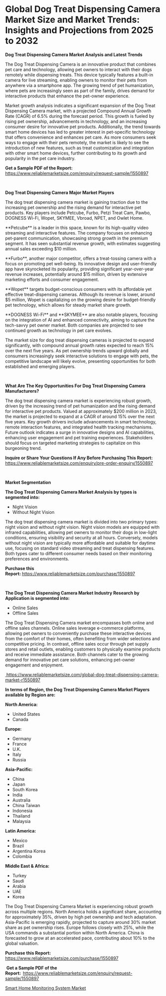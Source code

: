 <p><h1>Global Dog Treat Dispensing Camera Market Size and Market Trends: Insights and Projections from 2025 to 2032</h1></p><p><strong>Dog Treat Dispensing Camera Market Analysis and Latest Trends</strong></p>
<p><p>The Dog Treat Dispensing Camera is an innovative product that combines pet care and technology, allowing pet owners to interact with their dogs remotely while dispensing treats. This device typically features a built-in camera for live streaming, enabling owners to monitor their pets from anywhere via a smartphone app. The growing trend of pet humanization, where pets are increasingly seen as part of the family, drives demand for interactive products that enhance the pet-owner experience.</p><p>Market growth analysis indicates a significant expansion of the Dog Treat Dispensing Camera market, with a projected Compound Annual Growth Rate (CAGR) of 6.5% during the forecast period. This growth is fueled by rising pet ownership, advancements in technology, and an increasing consumer desire for innovative pet products. Additionally, the trend towards smart home devices has led to greater interest in pet-specific technology that offers convenience and enhances pet care. As more consumers seek ways to engage with their pets remotely, the market is likely to see the introduction of new features, such as treat customization and integration with other smart home devices, further contributing to its growth and popularity in the pet care industry.</p></p>
<p><strong>Get a Sample PDF of the Report:&nbsp;</strong> <a href="https://www.reliablemarketsize.com/enquiry/request-sample/1550897?utm_campaign=2186&utm_medium=2&utm_source=Github&utm_content=ia&utm_term=06022025&utm_id=dog-treat-dispensing-camera">https://www.reliablemarketsize.com/enquiry/request-sample/1550897</a></p>
<p>&nbsp;</p>
<p><strong>Dog Treat Dispensing Camera Major Market Players</strong></p>
<p><p>The dog treat dispensing camera market is gaining traction due to the increasing pet ownership and the rising demand for interactive pet products. Key players include Petcube, Furbo, Petzi Treat Cam, Pawbo, DOGNESS Wi-Fi, Wopet, SKYMEE, Vbroad, NPET, and Owlet Home.</p><p>**Petcube** is a leader in this space, known for its high-quality video streaming and interactive features. The company focuses on enhancing pet-parent communication, showcasing strong growth in the premium segment. It has seen substantial revenue growth, with estimates suggesting annual sales exceeding $10 million.</p><p>**Furbo**, another major competitor, offers a treat-tossing camera with a focus on promoting pet well-being. Its innovative design and user-friendly app have skyrocketed its popularity, providing significant year-over-year revenue increases, potentially around $15 million, driven by extensive marketing efforts and consumer engagement.</p><p>**Wopet** targets budget-conscious consumers with its affordable yet effective treat-dispensing cameras. Although its revenue is lower, around $5 million, Wopet is capitalizing on the growing desire for budget-friendly pet technology, which allows for steady market share growth.</p><p>**DOGNESS Wi-Fi** and **SKYMEE** are also notable players, focusing on the integration of AI and enhanced connectivity, aiming to capture the tech-savvy pet owner market. Both companies are projected to see continued growth as technology in pet care evolves.</p><p>The market size for dog treat dispensing cameras is projected to expand significantly, with compound annual growth rates expected to reach 15% over the next five years. As pet ownership trends upward globally and consumers increasingly seek interactive solutions to engage with pets, the competitive landscape will likely evolve, presenting opportunities for both established and emerging players.</p></p>
<p>&nbsp;</p>
<p><strong>What Are The Key Opportunities For Dog Treat Dispensing Camera Manufacturers?</strong></p>
<p><p>The dog treat dispensing camera market is experiencing robust growth, driven by the increasing trend of pet humanization and the rising demand for interactive pet products. Valued at approximately $200 million in 2023, the market is projected to expand at a CAGR of around 15% over the next five years. Key growth drivers include advancements in smart technology, remote interaction features, and integrated health tracking mechanisms. Future outlook indicates a surge in innovative designs and AI capabilities, enhancing user engagement and pet training experiences. Stakeholders should focus on targeted marketing strategies to capitalize on this burgeoning trend.</p></p>
<p><strong>Inquire or Share Your Questions If Any Before Purchasing This Report:</strong> <a href="https://www.reliablemarketsize.com/enquiry/pre-order-enquiry/1550897?utm_campaign=2186&utm_medium=2&utm_source=Github&utm_content=ia&utm_term=06022025&utm_id=dog-treat-dispensing-camera">https://www.reliablemarketsize.com/enquiry/pre-order-enquiry/1550897</a></p>
<p>&nbsp;</p>
<p><strong>Market Segmentation</strong></p>
<p><strong>The Dog Treat Dispensing Camera Market Analysis by types is segmented into:</strong></p>
<p><ul><li>Night Vision</li><li>Without Night Vision</li></ul></p>
<p><p>The dog treat dispensing camera market is divided into two primary types: night vision and without night vision. Night vision models are equipped with infrared capabilities, allowing pet owners to monitor their dogs in low-light conditions, ensuring visibility and security at all hours. Conversely, models without night vision are typically more affordable and suitable for daytime use, focusing on standard video streaming and treat dispensing features. Both types cater to different consumer needs based on their monitoring preferences and environments.</p></p>
<p><strong>Purchase this Report:&nbsp;</strong><a href="https://www.reliablemarketsize.com/purchase/1550897?utm_campaign=2186&utm_medium=2&utm_source=Github&utm_content=ia&utm_term=06022025&utm_id=dog-treat-dispensing-camera">https://www.reliablemarketsize.com/purchase/1550897</a></p>
<p>&nbsp;</p>
<p><strong>The Dog Treat Dispensing Camera Market Industry Research by Application is segmented into:</strong></p>
<p><ul><li>Online Sales</li><li>Offline Sales</li></ul></p>
<p><p>The Dog Treat Dispensing Camera market encompasses both online and offline sales channels. Online sales leverage e-commerce platforms, allowing pet owners to conveniently purchase these interactive devices from the comfort of their homes, often benefiting from wider selections and competitive pricing. In contrast, offline sales occur through pet supply stores and retail outlets, enabling customers to physically examine products and receive immediate assistance. Both channels cater to the growing demand for innovative pet care solutions, enhancing pet-owner engagement and enjoyment.</p></p>
<p><a href="https://www.reliablemarketsize.com/global-dog-treat-dispensing-camera-market-r1550897?utm_campaign=2186&utm_medium=2&utm_source=Github&utm_content=ia&utm_term=06022025&utm_id=dog-treat-dispensing-camera">&nbsp;https://www.reliablemarketsize.com/global-dog-treat-dispensing-camera-market-r1550897</a></p>
<p><strong>In terms of Region, the Dog Treat Dispensing Camera Market Players available by Region are:</strong></p>
<p>
    <p> <strong> North America: </strong>
        <ul>
            <li>United States</li>
            <li>Canada</li>
        </ul>
        </p> 
    <p> <strong> Europe: </strong>
        <ul>
            <li>Germany</li>
            <li>France</li>
            <li>U.K.</li>
            <li>Italy</li>
            <li>Russia</li>
        </ul>
        </p> 
    <p> <strong> Asia-Pacific: </strong>
        <ul>
            <li>China</li>
            <li>Japan</li>
            <li>South Korea</li>
            <li>India</li>
            <li>Australia</li>
            <li>China Taiwan</li>
            <li>Indonesia</li>
            <li>Thailand</li>
            <li>Malaysia</li>
        </ul>
        </p> 
    <p> <strong> Latin America: </strong>
        <ul>
            <li>Mexico</li>
            <li>Brazil</li>
            <li>Argentina Korea</li>
            <li>Colombia</li>
        </ul>
        </p> 
    <p> <strong> Middle East & Africa: </strong>
        <ul>
            <li>Turkey</li>
            <li>Saudi</li>
            <li>Arabia</li>
            <li>UAE</li>
            <li>Korea</li>
        </ul>
    </p>
    </p>
<p><p>The Dog Treat Dispensing Camera Market is experiencing robust growth across multiple regions. North America holds a significant share, accounting for approximately 35%, driven by high pet ownership and tech adaptation. Asia-Pacific is emerging rapidly, projected to capture around 30% market share as pet ownership rises. Europe follows closely with 25%, while the USA commands a substantial portion within North America. China is forecasted to grow at an accelerated pace, contributing about 10% to the global valuation.</p></p>
<p><strong>Purchase this Report: </strong><a href="https://www.reliablemarketsize.com/purchase/1550897?utm_campaign=2186&utm_medium=2&utm_source=Github&utm_content=ia&utm_term=06022025&utm_id=dog-treat-dispensing-camera">https://www.reliablemarketsize.com/purchase/1550897</a></p>
<p>&nbsp;<strong>Get a Sample PDF of the Report:&nbsp;&nbsp;</strong><a href="https://www.reliablemarketsize.com/enquiry/request-sample/1550897?utm_campaign=2186&utm_medium=2&utm_source=Github&utm_content=ia&utm_term=06022025&utm_id=dog-treat-dispensing-camera">https://www.reliablemarketsize.com/enquiry/request-sample/1550897</a></p>
<p><strong></strong></p>
<p><p><a href="https://github.com/abbislposival/Market-Research-Report-List-1/blob/main/smart-home-monitoring-system-market.md?utm_campaign=2186&utm_medium=2&utm_source=Github&utm_content=ia&utm_term=06022025&utm_id=dog-treat-dispensing-camera">Smart Home Monitoring System Market</a></p></p>